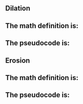 ## Dilation
The math definition is:
- 

The pseudocode is:
- 

## Erosion
The math definition is:
- 

The pseudocode is:
- 